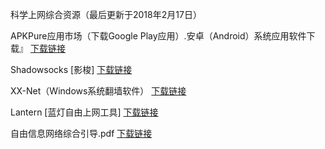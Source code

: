 科学上网综合资源（最后更新于2018年2月17日）

APKPure应用市场（下载Google Play应用）.安卓（Android）系统应用软件下载』 [下载链接](https://github.com/Download-Mirrors/Backups/blob/master/APKPure.md) 

Shadowsocks [影梭]  [下载链接](https://github.com/Download-Mirrors/Backups/blob/master/Shadowsocks.md)

XX-Net（Windows系统翻墙软件） [下载链接](https://github.com/Download-Mirrors/Backups/blob/master/XX-Net.md)

Lantern [蓝灯自由上网工具]  [下载链接](https://github.com/Download-Mirrors/Backups/blob/master/Lantern.md)

自由信息网络综合引导.pdf [下载链接](https://coding.net/u/Download-Mirrors/p/Documentation/git/raw/master/%25E8%2587%25AA%25E7%2594%25B1%25E4%25BF%25A1%25E6%2581%25AF%25E7%25BD%2591%25E7%25BB%259C%25E7%25BB%25BC%25E5%2590%2588%25E5%25BC%2595%25E5%25AF%25BC.pdf)
